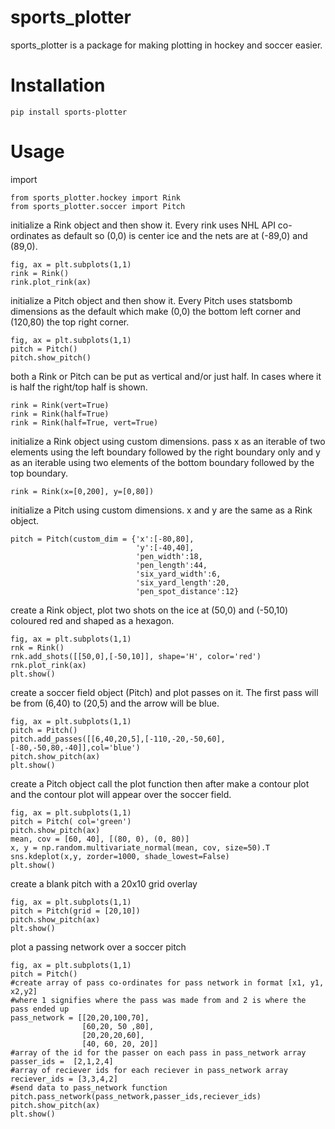 # sports_plotter
sports_plotter is a package for making plotting in hockey and soccer easier.

# Installation
```
pip install sports-plotter
```

# Usage
import
```
from sports_plotter.hockey import Rink
from sports_plotter.soccer import Pitch
```

initialize a Rink object and then show it. Every rink uses NHL API co-ordinates as default so (0,0) is center ice and the nets are at (-89,0) and (89,0).
```
fig, ax = plt.subplots(1,1)
rink = Rink()
rink.plot_rink(ax)
```


initialize a Pitch object and then show it. Every Pitch uses statsbomb dimensions as the default which make (0,0) the bottom left corner and (120,80) the top right corner.
```
fig, ax = plt.subplots(1,1)
pitch = Pitch()
pitch.show_pitch()
```

both a Rink or Pitch can be put as vertical and/or just half. In cases where it is half the right/top half is shown.
```
rink = Rink(vert=True)
rink = Rink(half=True)
rink = Rink(half=True, vert=True)
```

initialize a Rink object using custom dimensions. pass x as an iterable of two elements using the left boundary followed by the right boundary only and y as an iterable using two elements of the bottom boundary followed by the top boundary.
```
rink = Rink(x=[0,200], y=[0,80])
```

initialize a Pitch using custom dimensions. x and y are the same as a Rink object.
```
pitch = Pitch(custom_dim = {'x':[-80,80],
                            'y':[-40,40],
                            'pen_width':18,
                            'pen_length':44,
                            'six_yard_width':6,
                            'six_yard_length':20,
                            'pen_spot_distance':12}
```


create a Rink object, plot two shots on the ice at (50,0) and (-50,10) coloured red and shaped as a hexagon.
```
fig, ax = plt.subplots(1,1)
rnk = Rink()
rnk.add_shots([[50,0],[-50,10]], shape='H', color='red')
rnk.plot_rink(ax)
plt.show()
```

create a soccer field object (Pitch) and plot passes on it. The first pass will be from (6,40) to (20,5) and the arrow will be blue.
```
fig, ax = plt.subplots(1,1)
pitch = Pitch()
pitch.add_passes([[6,40,20,5],[-110,-20,-50,60],[-80,-50,80,-40]],col='blue')
pitch.show_pitch(ax)
plt.show()

```


create a Pitch object call the plot function then after make a contour plot and the contour plot will appear over the soccer field.
```
fig, ax = plt.subplots(1,1)
pitch = Pitch( col='green')
pitch.show_pitch(ax)
mean, cov = [60, 40], [(80, 0), (0, 80)]
x, y = np.random.multivariate_normal(mean, cov, size=50).T
sns.kdeplot(x,y, zorder=1000, shade_lowest=False)
plt.show()
```
create a blank pitch with a 20x10 grid overlay
```
fig, ax = plt.subplots(1,1)
pitch = Pitch(grid = [20,10])
pitch.show_pitch(ax)
plt.show()
```
plot a passing network over a soccer pitch
```
fig, ax = plt.subplots(1,1)
pitch = Pitch()
#create array of pass co-ordinates for pass network in format [x1, y1, x2,y2]
#where 1 signifies where the pass was made from and 2 is where the pass ended up
pass_network = [[20,20,100,70],
                [60,20, 50 ,80],
                [20,20,20,60],
                [40, 60, 20, 20]]
#array of the id for the passer on each pass in pass_network array
passer_ids =  [2,1,2,4]
#array of reciever ids for each reciever in pass_network array
reciever_ids = [3,3,4,2]
#send data to pass_network function
pitch.pass_network(pass_network,passer_ids,reciever_ids)
pitch.show_pitch(ax)
plt.show()
```

